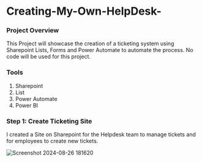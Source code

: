 # Creating-My-Own-HelpDesk-

### Project Overview

This Project will showcase the creation of a ticketing system using Sharepoint Lists, Forms and Power Automate to automate the process.
No code will be used for this project.

### Tools
1. Sharepoint
2. List
3. Power Automate
4. Power BI

### Step 1: Create Ticketing Site


I created a Site on Sharepoint for the Helpdesk team to manage tickets and for employees to create new tickets.



![Screenshot 2024-08-26 181620](https://github.com/user-attachments/assets/d196395f-ea2a-474a-a89a-12706af89cbd)

